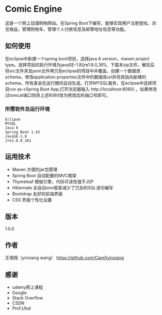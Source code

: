 
# Comic Engine

这是一个网上动漫购物网站。在Spring Boot下编写，能够实现用户注册登陆，浏览商品，管理购物车，管理个人付款信息及邮寄地址信息等功能。

## 如何使用

在eclipse中新建一个spring boot项目，选择java 8 version，maven project type。选择项目的执行环境为javaSE-1.8(jre1.8.0_161)。下载本zip文件，解压后将src文件夹及pom文件拷贝到eclipse的项目中并覆盖。创建一个数据库schema，修改application.properties文件中的数据库url并将其指向新建的schema，所有表会在运行期间自动生成。打开MYSQL服务，在eclipse中选择项目run as->Spring Boot App,打开浏览器输入 http://localhost:8080/ 。如果修改过tomcat端口则将上述8080改为修改后的端口号即可。

### 所需软件及运行环境

```
Eclipse
MYSQL
Java 8
Spring Boot 1.43
JavaSE-1.8
Jre1.8.0_161
```

## 运用技术

* Maven 方便的jar包管理
* Spring Boot 自动配置的MVC框架
* Thymeleaf 模板引擎，代码可读性强于JSP
* Hibernate 全自动orm框架减少了冗杂的SQL语句编写
* Bootstrap 友好的前端界面
* CSS 界面个性化设置

## 版本

1.0.0

## 作者

王垠翔（yinxiang wang） https://github.com/CamXyinxiang

## 感谢

* udemy网上课程
* Google
* Stack Overflow
* CSDN
* Prof.Ubal


